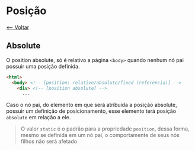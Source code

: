 # Posição

[<-- Voltar](../README.md)

## Absolute

O position absolute, só é relativo a página `<body>` quando nenhum nó pai possuir uma posição definida.

```html
<html>
  <body> <!-- [position: relative/absolute/fixed (referencia)] -->
    <div> <!-- [position absolute] -->
      ...
```

Caso o nó pai, do elemento em que será atribuída a posição absolute, possuir um definição de posicionamento, esse elemento terá posição `absolute` em relação a ele.

> O valor `static` é o padrão para a propriedade `position`, dessa forma, mesmo se definida em um nó pai, o comportamente de seus nós filhos não será afetado
